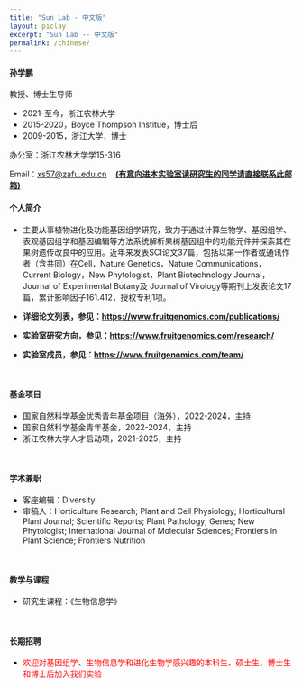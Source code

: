 ```yaml
---
title: "Sun Lab - 中文版"
layout: piclay
excerpt: "Sun Lab -- 中文版"
permalink: /chinese/
---
```



#### 孙学鹏
教授、博士生导师

- 2021-至今，浙江农林大学
- 2015-2020，Boyce Thompson Institue，博士后
- 2009-2015，浙江大学，博士

办公室：浙江农林大学学15-316

Email：xs57@zafu.edu.cn  &nbsp;&nbsp;&nbsp;__<u>(有意向进本实验室读研究生的同学请直接联系此邮箱)</u>__
<br>

#### 个人简介
- 主要从事植物进化及功能基因组学研究，致力于通过计算生物学、基因组学、表观基因组学和基因编辑等方法系统解析果树基因组中的功能元件并探索其在果树遗传改良中的应用。近年来发表SCI论文37篇，包括以第一作者或通讯作者（含共同）在Cell，Nature Genetics，Nature Communications，Current Biology，New Phytologist，Plant Biotechnology Journal，Journal of Experimental Botany及 Journal of Virology等期刊上发表论文17篇，累计影响因子161.412，授权专利1项。

- **详细论文列表，参见：https://www.fruitgenomics.com/publications/**

- **实验室研究方向，参见：https://www.fruitgenomics.com/research/**

- **实验室成员，参见：https://www.fruitgenomics.com/team/**
<br>

#### 基金项目

- 国家自然科学基金优秀青年基金项目（海外），2022-2024，主持
- 国家自然科学基金青年基金，2022-2024，主持
- 浙江农林大学人才启动项，2021-2025，主持
<br>

#### 学术兼职
- 客座编辑：Diversity
- 审稿人：Horticulture Research; Plant and Cell Physiology; Horticultural Plant Journal; Scientific Reports; Plant Pathology; Genes; New Phytologist; International Journal of Molecular Sciences; Frontiers in Plant Science; Frontiers Nutrition
<br>

#### 教学与课程
- 研究生课程：《生物信息学》
<br>

#### 长期招聘
- <font color="red">欢迎对基因组学、生物信息学和进化生物学感兴趣的本科生、硕士生、博士生和博士后加入我们实验</font>
<br>
<br>
